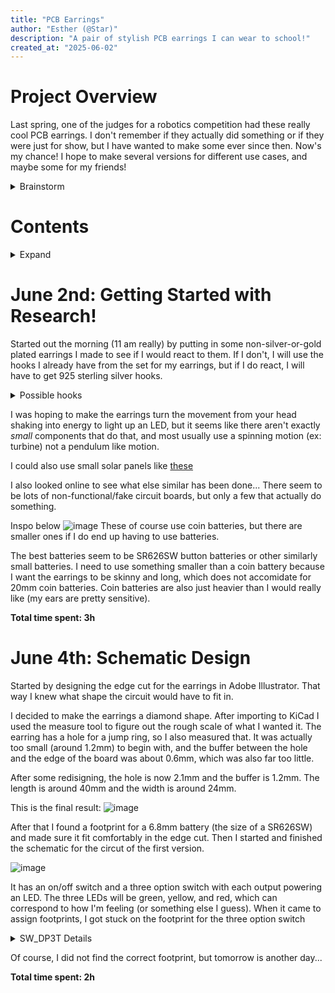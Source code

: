 ```yaml
---
title: "PCB Earrings"
author: "Esther (@Star)"
description: "A pair of stylish PCB earrings I can wear to school!"
created_at: "2025-06-02"
---
```

# Project Overview

Last spring, one of the judges for a robotics competition had these really cool PCB earrings. I don't remember if they actually did something or if they were just for show, but I have wanted to make some ever since then. Now's my chance! I hope to make several versions for different use cases, and maybe some for my friends!

<details>
  <summary>Brainstorm</summary>
  <br>
  Earrings with...
  
  - green, yellow, and red LEDs, with ability switch which one is on to display my mood/social battery level
  - ~~tiny programable e-ink display with a *small* quote of the day or something else~~
  - ~~e-ink display with buttons that flash different screens~~ no b/c all e-ink displays are too large
  - morse code something?
  - USB thumb (ear) drive
  - UV sensor and bar display for the index range
  
Note for future me: make a hair clip that doubles as a mini game console! Or with the e-ink ideas above

  -------
</details>

# Contents
<details>
  <summary>Expand</summary>
  
  - [June 2nd](#-june-2nd-getting-started-with-research)
  - [June 4th](#-june-4th-schematic-design)

</details>


# June 2nd: Getting Started with Research!

Started out the morning (11 am really) by putting in some non-silver-or-gold plated earrings I made to see if I would react to them. If I don't, I will use the hooks I already have from the set for my earrings, but if I do react, I will have to get 925 sterling silver hooks.

<details>
<summary>Possible hooks</summary>
<br>
  
  [925 Sterling Silver Hooks: 120 pcs for $8.99](https://www.amazon.com/Sterling-Hypo-allergenic-Findings-Silicone-Stoppers/dp/B0829NMGQ5?source=ps-sl-shoppingads-lpcontext&ref_=fplfs&smid=A3BONGPFEG4RER&gQT=1&th=1)
  Probably the best option, and pretty cheap as well.

  [Stainless Steel Leverbacks: 50 pcs for $8.99](https://www.amazon.com/Stainless-leverback-Hypoallergenic-findings-Earrings/dp/B0D9XQXQY7/ref=sr_1_2_sspa?dib=eyJ2IjoiMSJ9.q-V-bW8sUKY4ZOsY64ggnMj5QjPc2V1JRmffpzr2vmFGTZCUDeVmVPF-VsDDO3B0N4BX_VDuU6dh_5ZMcKU7E4lWgv5Qde2mLxo7_sQFe8H7lA67Ggsw0gqW4Tp-JCl54wB8PbZjUPt3gBrOZ6owBacb1X7lB2KMJQ2iy9HAKrTp9isU-bKmRXUk62wVSWRc8KCu_lpxKnYhUA77LcLWG7uE-k3SnElzejy_RRHb2ry1vHJmWeWC442y-WCsE9i86o87QEixBv_gR8XsEkerxEyvSnQITBNdSuiYereexKM.HujwfjhyNfCZU_Kg5dsYzhsSb79r4kCvr0RwFLgu8Kg&dib_tag=se&keywords=sterling+silver+leverback+findings&qid=1748896022&sr=8-2-spons&sp_csd=d2lkZ2V0TmFtZT1zcF9hdGY&psc=1#averageCustomerReviewsAnchor)
  Not 925 silver, but leverbacks are more secure than normal hooks. Also more expensive...

  --------------------
</details>

I was hoping to make the earrings turn the movement from your head shaking into energy to light up an LED, but it seems like there aren't exactly _small_ components that do that, and most usually use a spinning motion (ex: turbine) not a pendulum like motion.

I could also use small solar panels like [these](https://www.tindie.com/products/questwise-ventures/miniature-solar-panel-cell-breakout-board/)

I also looked online to see what else similar has been done... There seem to be lots of non-functional/fake circuit boards, but only a few that actually do something.

Inspo below 
![image](https://github.com/user-attachments/assets/9ba4f308-24f5-4e50-abc4-3e598afefcff)
These of course use coin batteries, but there are smaller ones if I do end up having to use batteries.

The best batteries seem to be SR626SW button batteries or other similarly small batteries. I need to use something smaller than a coin battery because I want the earrings to be skinny and long, which does not accomidate for 20mm coin batteries. Coin batteries are also just heavier than I would really like (my ears are pretty sensitive).

**Total time spent: 3h**

# June 4th: Schematic Design

Started by designing the edge cut for the earrings in Adobe Illustrator. That way I knew what shape the circuit would have to fit in.

I decided to make the earrings a diamond shape. After importing to KiCad I used the measure tool to figure out the rough scale of what I wanted it. The earring has a hole for a jump ring, so I also measured that. It was actually too small (around 1.2mm) to begin with, and the buffer between the hole and the edge of the board was about 0.6mm, which was also far too little. 

After some redisigning, the hole is now 2.1mm and the buffer is 1.2mm. The length is around 40mm and the width is around 24mm.

This is the final result: ![image](https://github.com/user-attachments/assets/eed4c447-8495-4e7f-8304-0f7cf24a93fd)

After that I found a footprint for a 6.8mm battery (the size of a SR626SW) and made sure it fit comfortably in the edge cut. Then I started and finished the schematic for the circut of the first version.

![image](https://github.com/user-attachments/assets/02362bab-b819-4e46-a846-91c99d5172e7)

It has an on/off switch and a three option switch with each output powering an LED. The three LEDs will be green, yellow, and red, which can correspond to how I'm feeling (or something else I guess). When it came to assign footprints, I got stuck on the footprint for the three option switch
<details>
  <summary>SW_DP3T Details</summary>
  
  Switch, three position, dual pole triple throw, 3 position switch, SP3T
  Keywords: switch dp3t ON-ON-ON
  
  ------
</details>

Of course, I did not find the correct footprint, but tomorrow is another day...

**Total time spent: 2h**
